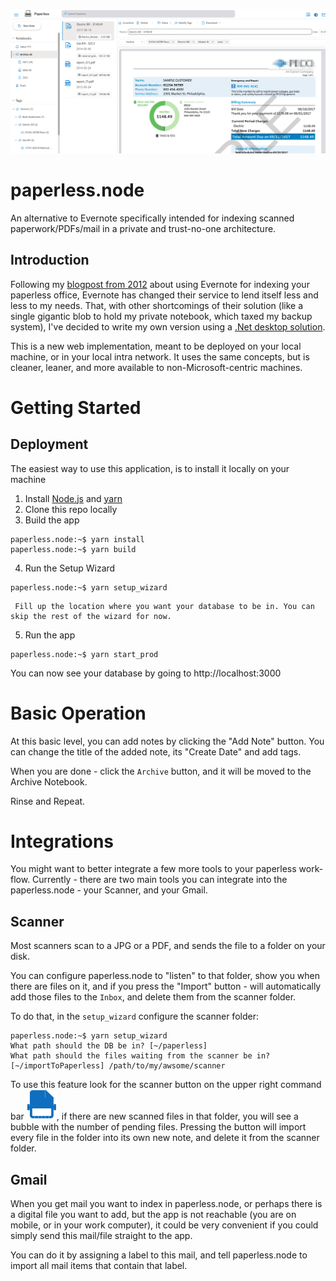 ![screenshot](images/screenshot.png)
# paperless.node

An alternative to Evernote specifically intended for indexing scanned paperwork/PDFs/mail in a private and trust-no-one architecture.

## Introduction

Following my [blogpost from 2012](https://uri.agassi.co/2012/09/29/going-paperless-using-evernote/) about using Evernote for indexing
your paperless office, Evernote has changed their service to lend itself less and less to my needs. That, with other shortcomings of
their solution (like a single gigantic blob to hold my private notebook, which taxed my backup system), I've decided to write my own
version using a [.Net desktop solution](https://dev.azure.com/uriagassi/Paperless).

This is a new web implementation, meant to be deployed on your local machine, or in your local intra network. It uses the same concepts,
but is cleaner, leaner, and more available to non-Microsoft-centric machines.

# Getting Started

## Deployment
The easiest way to use this application, is to install it locally on your machine

1. Install [Node.js](https://nodejs.org/en/) and [yarn](https://classic.yarnpkg.com/lang/en/docs/install/)
2. Clone this repo locally
3. Build the app

```console
paperless.node:~$ yarn install
paperless.node:~$ yarn build
```        
4. Run the Setup Wizard

```console
paperless.node:~$ yarn setup_wizard 
```

     Fill up the location where you want your database to be in. You can skip the rest of the wizard for now.
5. Run the app
```console
paperless.node:~$ yarn start_prod
```

You can now see your database by going to http://localhost:3000

# Basic Operation

At this basic level, you can add notes by clicking the "Add Note" button. You can change the title of the added note, its "Create Date" and add tags.

When you are done - click the `Archive` button, and it will be moved to the Archive Notebook.

Rinse and Repeat.

# Integrations

You might want to better integrate a few more tools to your paperless work-flow. Currently - there are two main tools you can integrate into the paperless.node - your Scanner, and your Gmail.

## Scanner

Most scanners scan to a JPG or a PDF, and sends the file to a folder on your disk.

You can configure paperless.node to "listen" to that folder, show you when there are files on it, and if you press the "Import" button - will automatically add those files to the `Inbox`, and delete them from the scanner folder.

To do that, in the `setup_wizard` configure the scanner folder:

```console {highlight="context:/path,1"}
paperless.node:~$ yarn setup_wizard
What path should the DB be in? [~/paperless]
What path should the files waiting from the scanner be in? [~/importToPaperless] /path/to/my/awsome/scanner
```
To use this feature look for the scanner button on the upper right command bar ![scanner](/images/scanner.svg), if there are new scanned files in that
folder, you will see a bubble with the number of pending files. Pressing the button will import every file in the folder into its own new note, and 
delete it from the scanner folder.

## Gmail
When you get mail you want to index in paperless.node, or perhaps there is a digital file you want to add, but the app is not reachable 
(you are on mobile, or in your work computer), it could be very convenient if you could simply send this mail/file straight to the app.

You can do it by assigning a label to this mail, and tell paperless.node to import all mail items that contain that label.
